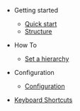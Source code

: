 * Getting started
  * [Quick start](getting_started/quick-start.md)
  * [Structure](getting_started/structure.md)
  
* How To
  * [Set a hierarchy](how_to/hierarchies.md)
  
* Configuration
  * [Configuration](configuration.md)
  
* [Keyboard Shortcuts](keyboard.md)

